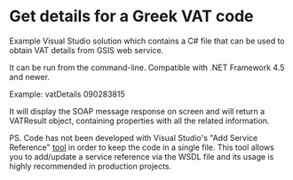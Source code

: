 # Get details for a Greek VAT code
Example Visual Studio solution which contains a C# file that can be used to obtain VAT details from GSIS web service. 

It can be run from the command-line. Compatible with .NET Framework 4.5 and newer.

Example:
vatDetails <username> <passsword> <myVAT> 090283815

It will display the SOAP message response on screen and will return a VATResult object, containing properties with all the related information.

PS. Code has not been developed with Visual Studio's "Add Service Reference" [tool](https://msdn.microsoft.com/en-us/library/bb628652.aspx) in order to keep the code in a single file. This tool allows you to add/update a service reference via the WSDL file and its usage is highly recommended in production projects.
